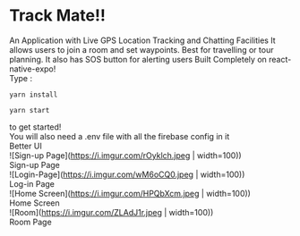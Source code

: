 # Track Mate!!
An Application with Live GPS Location Tracking and Chatting Facilities
It allows users to join a room and set waypoints. Best for travelling or tour planning.
It also has SOS button for alerting users
Built Completely on react-native-expo!<br/>
Type :
```
yarn install
```
```
yarn start
```
to get started!<br/>
You will also need a .env file with all the firebase config in it</br>
Better UI<br/>
![Sign-up Page](https://i.imgur.com/rOyklch.jpeg | width=100))<br/>
Sign-up Page<br/>
![Login-Page](https://i.imgur.com/wM6oCQ0.jpeg | width=100))<br/>
Log-in Page<br/>
![Home Screen](https://i.imgur.com/HPQbXcm.jpeg | width=100))<br/>
Home Screen<br/>
![Room](https://i.imgur.com/ZLAdJ1r.jpeg | width=100))<br/>
Room Page<br/>
